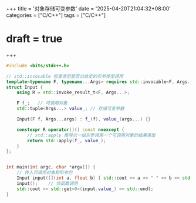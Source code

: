 +++
title = '对象存储可变参数'
date = '2025-04-20T21:04:32+08:00'
categories = ["C/C++"]
tags = ["C/C++"]
# draft = true
+++

```C++
#include <bits/stdc++.h>

// std::invocable 检查类型能否以给定的实参类型调用
template<typename F, typename...Args> requires std::invocable<F, Args...>
struct Input {
    using R = std::invoke_result_t<F, Args...>;

    F f_;   // 可调用对象
    std::tuple<Args...> value_; // 存储可变参数

    Input(F f, Args...args) : f_(f), value_(args...) {}

    constexpr R operator()() const noexcept {
        // std::apply 推导以一组实参调用一个可调用对象的结果类型
        return std::apply(f_, value_);
    }
};


int main(int argc, char *argv[]) {
    // 传入可调用对象和形参包
    Input input([](int a, float b) { std::cout << a << " " << b << std::endl; }, 1, 2.0);
    input();    // 仿函数调用
    std::cout << std::get<0>(input.value_) << std::endl;
}
```